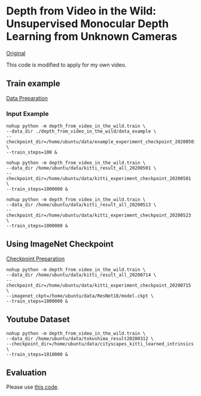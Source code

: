 # Depth from Video in the Wild: Unsupervised Monocular Depth Learning from Unknown Cameras

[Original](https://github.com/google-research/google-research/tree/master/depth_from_video_in_the_wild)

This code is modified to apply for my own video.

## Train example

[Data Preparation](https://github.com/go125/PrepareDataForDFV)

### Input Example

```script
nohup python -m depth_from_video_in_the_wild.train \
--data_dir ./depth_from_video_in_the_wild/data_example \
--checkpoint_dir=/home/ubuntu/data/example_experiment_checkpoint_20200501 \
--train_steps=100 &

```

```script
nohup python -m depth_from_video_in_the_wild.train \
--data_dir /home/ubuntu/data/kitti_result_all_20200501 \
--checkpoint_dir=/home/ubuntu/data/kitti_experiment_checkpoint_20200501 \
--train_steps=1000000 &

```

```script
nohup python -m depth_from_video_in_the_wild.train \
--data_dir /home/ubuntu/data/kitti_result_all_20200513 \
--checkpoint_dir=/home/ubuntu/data/kitti_experiment_checkpoint_20200523 \
--train_steps=1000000 &

```

## Using ImageNet Checkpoint

[Checkpoint Preparation](https://github.com/dalgu90/resnet-18-tensorflow)

```script
nohup python -m depth_from_video_in_the_wild.train \
--data_dir /home/ubuntu/data/kitti_result_all_20200714 \
--checkpoint_dir=/home/ubuntu/data/kitti_experiment_checkpoint_20200715 \
--imagenet_ckpt=/home/ubuntu/data/ResNet18/model.ckpt \
--train_steps=1000000 &

```

## Youtube Dataset

```script
nohup python -m depth_from_video_in_the_wild.train \
--data_dir /home/ubuntu/data/tokushima_result20200312 \
--checkpoint_dir=/home/ubuntu/data/cityscapes_kitti_learned_intrinsics \
--train_steps=1010000 &
```

## Evaluation


Please use [this code](https://github.com/go125/struct2depth_eval).

